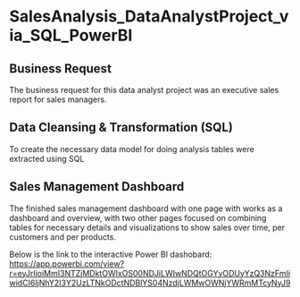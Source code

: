 # SalesAnalysis_DataAnalystProject_via_SQL_PowerBI

## Business Request
The business request for this data analyst project was an executive sales report for sales managers.

## Data Cleansing & Transformation (SQL)
To create the necessary data model for doing analysis tables were extracted using SQL

## Sales Management Dashboard
The finished sales management dashboard with one page with works as a dashboard and overview, with two other pages focused on combining tables for necessary details and visualizations to show sales over time, per customers and per products.

Below is the link to the interactive Power BI dashobard:
https://app.powerbi.com/view?r=eyJrIjoiMmI3NTZjMDktOWIxOS00NDJiLWIwNDQtOGYyODUyYzQ3NzFmIiwidCI6IjNhY2I3Y2UzLTNkODctNDBlYS04NzdjLWMwOWNjYWRmMTcyNyJ9
